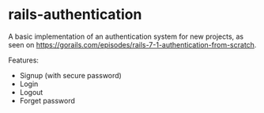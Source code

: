 # rails-authentication

A basic implementation of an authentication system for new projects, as seen on https://gorails.com/episodes/rails-7-1-authentication-from-scratch.

Features:

- Signup (with secure password)
- Login
- Logout
- Forget password
